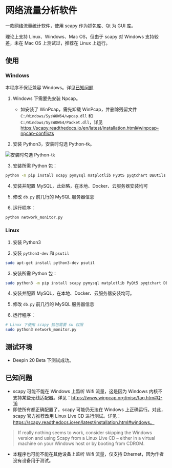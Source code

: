 # 网络流量分析软件

一款网络流量统计软件，使用 scapy 作为抓包库、Qt 为 GUI 库。

理论上支持 Linux、Windows、Mac OS，但由于 scapy 对 Windows 支持较差，未在 Mac OS 上测试过，推荐在 Linux 上运行。



## 使用

### Windows

本程序不保证兼容 Windows。详见[已知问题](#已知问题)

1. Windows 下需要先安装 Npcap。
   - 如安装了 WinPcap，需先卸载 WinPcap，并删除残留文件 `C:/Windows/SysWOW64/wpcap.dll` 和 `C:/Windows/SysWOW64/Packet.dll`，详见 https://scapy.readthedocs.io/en/latest/installation.html#winpcap-npcap-conflicts

2. 安装 Python3，安装时勾选 Python-tk。

![安装时勾选 Python-tk](https://lyh543.coding.net/p/pic-bed/d/pic-bed/git/raw/master/34395ffb47c5c9caa55babe0a3619c6ea2688383d68f78f5949e2a652763933a.png)  

3. 安装所需 Python 包：

```sh
python -m pip install scapy pymysql matplotlib PyQt5 pyqtchart DBUtils psutil pyqtchart
```

4. 安装并配置 MySQL，此处略，在本地、Docker、云服务器安装均可

5. 修改 `db.py` 前几行的 MySQL 服务器信息

6. 运行程序：

```sh
python network_monitor.py
```

### Linux

1. 安装 Python3

2. 安装 `python3-dev` 和 `psutil`

```sh
sudo apt-get install python3-dev psutil 
```

3. 安装所需 Python 包：

```sh
sudo python3 -m pip install scapy pymysql matplotlib PyQt5 pyqtchart DBUtils
```

4. 安装并配置 MySQL，在本地、Docker、云服务器安装均可。

5. 修改 `db.py` 前几行的 MySQL 服务器信息

6. 运行程序：

```sh
# Linux 下使用 scapy 抓包需要 su 权限
sudo python3 network_monitor.py
```

## 测试环境

* Deepin 20 Beta 下测试成功。

## 已知问题

* scapy 可能不能在 Windows 上监听 Wifi 流量，这是因为 Windows 内核不支持某些无线适配器。详见：https://www.winpcap.org/misc/faq.htm#Q-16
* 即使所有都正确配置了，scapy 可能仍无法在 Windows 上正确运行。对此，scapy 官方推荐改用 Linux Live CD 进行测试。详见：https://scapy.readthedocs.io/en/latest/installation.html#windows。

> If really nothing seems to work, consider skipping the Windows version and using Scapy from a Linux Live CD – either in a virtual machine on your Windows host or by booting from CDROM.

* 本程序也可能不能在其他设备上监听 Wifi 流量，仅支持 Ethernet，因为作者没有设备用于测试。